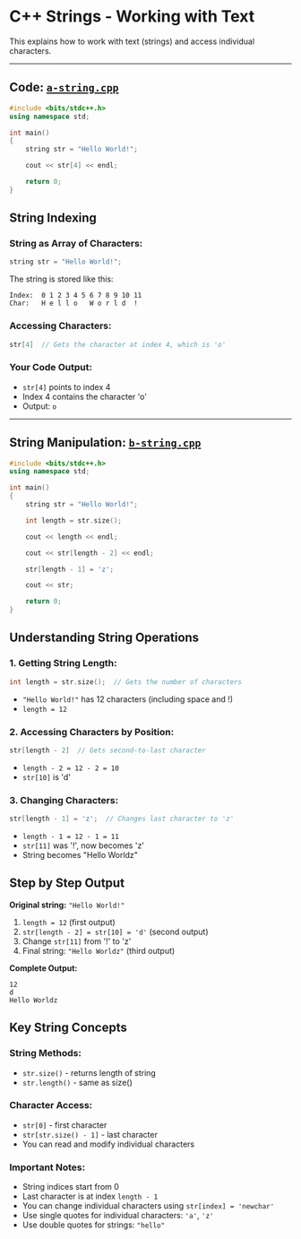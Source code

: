 # C++ Strings - Working with Text

This explains how to work with text (strings) and access individual characters.

---

## Code: [`a-string.cpp`](a-string.cpp)

```cpp
#include <bits/stdc++.h>
using namespace std;

int main()
{
    string str = "Hello World!";

    cout << str[4] << endl;

    return 0;
}
```

## String Indexing

### String as Array of Characters:

```cpp
string str = "Hello World!";
```

The string is stored like this:

```
Index:  0 1 2 3 4 5 6 7 8 9 10 11
Char:   H e l l o   W o r l d  !
```

### Accessing Characters:

```cpp
str[4]  // Gets the character at index 4, which is 'o'
```

### Your Code Output:

- `str[4]` points to index 4
- Index 4 contains the character 'o'
- Output: `o`

---

## String Manipulation: [`b-string.cpp`](b-string.cpp)

```cpp
#include <bits/stdc++.h>
using namespace std;

int main()
{
    string str = "Hello World!";

    int length = str.size();

    cout << length << endl;

    cout << str[length - 2] << endl;

    str[length - 1] = 'z';

    cout << str;

    return 0;
}
```

## Understanding String Operations

### 1. Getting String Length:

```cpp
int length = str.size();  // Gets the number of characters
```

- `"Hello World!"` has 12 characters (including space and !)
- `length = 12`

### 2. Accessing Characters by Position:

```cpp
str[length - 2]  // Gets second-to-last character
```

- `length - 2 = 12 - 2 = 10`
- `str[10]` is 'd'

### 3. Changing Characters:

```cpp
str[length - 1] = 'z';  // Changes last character to 'z'
```

- `length - 1 = 12 - 1 = 11`
- `str[11]` was '!', now becomes 'z'
- String becomes "Hello Worldz"

## Step by Step Output

**Original string:** `"Hello World!"`

1. `length = 12` (first output)
2. `str[length - 2] = str[10] = 'd'` (second output)
3. Change `str[11]` from '!' to 'z'
4. Final string: `"Hello Worldz"` (third output)

**Complete Output:**

```
12
d
Hello Worldz
```

## Key String Concepts

### String Methods:

- `str.size()` - returns length of string
- `str.length()` - same as size()

### Character Access:

- `str[0]` - first character
- `str[str.size() - 1]` - last character
- You can read and modify individual characters

### Important Notes:

- String indices start from 0
- Last character is at index `length - 1`
- You can change individual characters using `str[index] = 'newchar'`
- Use single quotes for individual characters: `'a'`, `'z'`
- Use double quotes for strings: `"hello"`
